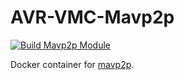 # AVR-VMC-Mavp2p

[![Build Mavp2p Module](https://github.com/bellflight/AVR-VMC-Mavp2p-Module/actions/workflows/build.yml/badge.svg)](https://github.com/bellflight/AVR-VMC-Mavp2p-Module/actions/workflows/build.yml)

Docker container for [mavp2p](https://github.com/aler9/mavp2p).
